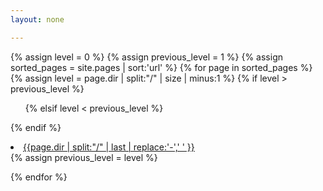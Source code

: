 ```yaml
---
layout: none

---
```


{% assign level = 0 %}
{% assign previous_level = 1 %}
{% assign sorted_pages = site.pages | sort:'url' %}
{% for page in sorted_pages %}
  {% assign level = page.dir | split:"/" | size | minus:1 %}
  {% if level > previous_level %}
    <ul>
  {% elsif level < previous_level %}
    </ul>
  {% endif %}
  <li><a href="{{page.url}}">{{page.dir | split:"/" | last | replace:'-',' ' }}</a></li>
  {% assign previous_level = level %}

{% endfor %}